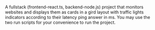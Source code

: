 A fullstack (frontend-react.ts, backend-node.js) project that monitors websites and displays them as cards in a gird layout with traffic lights indicators according to their latency ping answer in ms. You may use the two run scripts for your convenience to run the project.
